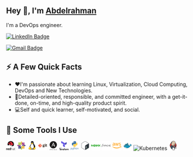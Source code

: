<h2>Hey 👋, I'm <a href="https://www.linkedin.com/in/abdelrahman-elbezawy/">Abdelrahman</a></h2>
<p>I'm a DevOps engineer.</p>
<p><a href="https://www.linkedin.com/in/abdelrahman-elbezawy/"><img src="https://img.shields.io/badge/-@Abdelrahman-0077B5?style=flat-square&amp;labelColor=0077B5&amp;logo=LinkedIn&amp;link=https://www.linkedin.com/in/abdelrahman-elbezawy/" alt="LinkedIn Badge"></a></p>
<p><a href="mailto:elbezawy.abdelrahman@gmail.com"><img src="https://img.shields.io/badge/Abdelrahman-D14836?style=flat-square&logo=gmail&logoColor=white&link=%3Ca%20href=%22mailto:elbezawy.abdelrahman@gmail.com%22%3ESend%20Email%3C/a%3E" alt="Gmail Badge"></a></p>
<!--
 <p>🍌 Don't forget to get some Potassium 🍌</p> 
<img align="right" src="https://media1.giphy.com/media/13HgwGsXF0aiGY/giphy.gif" 
-->
<h2>⚡️ A Few Quick Facts</h2>
<ul>
<li>❤️I'm passionate about learning Linux, Virtualization, Cloud Computing, DevOps and New Technologies.</li>
<li>🧐Detailed-oriented, responsible, and committed engineer, with a get-it-done, on-time, and high-quality product spirit.</li>
<li>💻Self and quick learner, self-motivated, and social.</li>
</ul>
 <!--
<h2>✒️ Recent Posts</h2>
<details>
    <summary>Explore</summary>
    <li><a target="_blank" href="https://blog.stanleylim.me/til-how-casing-can-break-netlify-functions">TIL How Casing Can Break Netlify Functions — February 27, 2023</a></li><li><a target="_blank" href="https://blog.stanleylim.me/godaddy-redirect-hack">GoDaddy Redirect Hack — December 20, 2022</a></li><li><a target="_blank" href="https://blog.stanleylim.me/airpods-not-charging-on-windows">Airpods Not Charging on Windows — August 19, 2022</a></li><li><a target="_blank" href="https://blog.stanleylim.me/the-fastest-way-to-develop-and-deploy-your-next-project">⚡ The Fastest Way to Develop and Deploy Your Next Project — June 09, 2022</a></li><li><a target="_blank" href="https://blog.stanleylim.me/the-browser-in-the-browser-(bitb)-attack---lies,-deceit,-and-css">The Browser in the Browser (BITB) Attack - Lies, Deceit, and CSS — March 30, 2022</a></li>
</details>
<p><a target="_blank" href="https://blog.stanleylim.me">Read More</a></p>
-->
<h2>🚀 Some Tools I Use</h2>
<p align="left">
<img src="https://github.com/devicons/devicon/blob/master/icons/redhat/redhat-original-wordmark.svg" alt="Redhat" width="25" height="25" />
<img src="https://github.com/devicons/devicon/blob/master/icons/centos/centos-original.svg" alt="Centos" width="25" height="25" />
<img src="https://github.com/devicons/devicon/blob/master/icons/linux/linux-original.svg" alt="Linux" width="25" height="25" />
<img src="https://github.com/devicons/devicon/blob/master/icons/git/git-original-wordmark.svg" alt="git" width="25" height="25" />
<img src="https://github.com/devicons/devicon/blob/master/icons/ansible/ansible-original-wordmark.svg" alt="Ansible" width="25" height="25" />
<img src="https://github.com/devicons/devicon/blob/master/icons/terraform/terraform-original-wordmark.svg" alt="Terraform" width="25" height="25" />
<img src="https://raw.githubusercontent.com/devicons/devicon/master/icons/python/python-original-wordmark.svg" alt="python" width="25" height="25" />
<img src="https://github.com/devicons/devicon/blob/master/icons/bash/bash-original.svg" alt="bash" width="25" height="25" />
<img src="https://raw.githubusercontent.com/devicons/devicon/master/icons/nginx/nginx-original.svg" alt="nginx" width="25" height="25" />
<img src="https://github.com/devicons/devicon/blob/master/icons/apache/apache-line-wordmark.svg" alt="apache" width="25" height="25" />
<img src="https://github.com/devicons/devicon/blob/master/icons/amazonwebservices/amazonwebservices-plain-wordmark.svg" alt="aws" width="25" height="25" />
<img src="https://raw.githubusercontent.com/devicons/devicon/master/icons/docker/docker-original.svg" alt="Docker" width="25" height="25" />
<img src="https://www.vectorlogo.zone/logos/kubernetes/kubernetes-icon.svg" alt="Kubernetes" width="25" height="25" />
<img src="https://github.com/devicons/devicon/blob/master/icons/jenkins/jenkins-original.svg" alt="Jenkins" width="25" height="25" />
</p>
<!--
<img src="https://github-readme-stats.vercel.app/api?username=AbdelrahmanElbezawy&show_icons=true&count_private=true" alt="AbdelrahmanElbezawy" />
<p><img src="https://visitor-badge.glitch.me/badge?page_id=AbdelrahmanElbezawy.AbdelrahmanElbezawy" alt="visitors"></p>
-->
